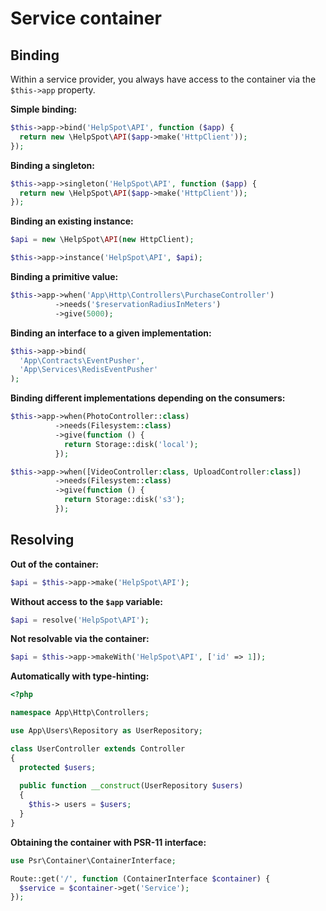 # Service container

## Binding

Within a service provider, you always have access to the container via the `$this->app` property.

**Simple binding:**

```php
$this->app->bind('HelpSpot\API', function ($app) {
  return new \HelpSpot\API($app->make('HttpClient'));
});
```

**Binding a singleton:**

```php
$this->app->singleton('HelpSpot\API', function ($app) {
  return new \HelpSpot\API($app->make('HttpClient'));
});
```

**Binding an existing instance:**

```php
$api = new \HelpSpot\API(new HttpClient);

$this->app->instance('HelpSpot\API', $api);
```

**Binding a primitive value:**

```php
$this->app->when('App\Http\Controllers\PurchaseController')
          ->needs('$reservationRadiusInMeters')
          ->give(5000);
```

**Binding an interface to a given implementation:**

```php
$this->app->bind(
  'App\Contracts\EventPusher',
  'App\Services\RedisEventPusher'
);
```

**Binding different implementations depending on the consumers:**

```php
$this->app->when(PhotoController::class)
          ->needs(Filesystem::class)
          ->give(function () {
            return Storage::disk('local');
          });

$this->app->when([VideoController:class, UploadController:class])
          ->needs(Filesystem::class)
          ->give(function () {
            return Storage::disk('s3');
          });
```

## Resolving

**Out of the container:**

```php
$api = $this->app->make('HelpSpot\API');
```

**Without access to the `$app` variable:**

```php
$api = resolve('HelpSpot\API');
```

**Not resolvable via the container:**

```php
$api = $this->app->makeWith('HelpSpot\API', ['id' => 1]);
```

**Automatically with type-hinting:**

```php
<?php

namespace App\Http\Controllers;

use App\Users\Repository as UserRepository;

class UserController extends Controller
{
  protected $users;
  
  public function __construct(UserRepository $users)
  {
    $this-> users = $users;
  }
}
```

**Obtaining the container with PSR-11 interface:**

```php
use Psr\Container\ContainerInterface;

Route::get('/', function (ContainerInterface $container) {
  $service = $container->get('Service');
});
```


